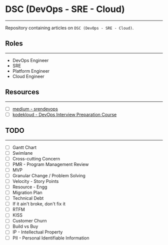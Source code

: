 # DSC (DevOps - SRE - Cloud)
---
Repository containing articles on `DSC (DevOps - SRE - Cloud)`.

## Roles
---
- DevOps Engineer
- SRE
- Platform Engineer
- Cloud Engineer

## Resources
---
- [ ] [medium - srendevops](https://medium.com/srendevops)
- [ ] [kodekloud - DevOps Interview Preparation Course](https://kodekloud.com/courses/devops-interview-prep-course/)

## TODO
---
- [ ] Gantt Chart
- [ ] Swimlane
- [ ] Cross-cutting Concern
- [ ] PMR - Program Management Review
- [ ] MVP
- [ ] Granular Change / Problem Solving
- [ ] Velocity - Story Points
- [ ] Resource - Engg
- [ ] Migration Plan
- [ ] Technical Debt
- [ ] If it ain't broke, don't fix it
- [ ] RTFM
- [ ] KISS
- [ ] Customer Churn
- [ ] Build vs Buy
- [ ] IP - Intellectual Property
- [ ] PII - Personal Identifiable Information
